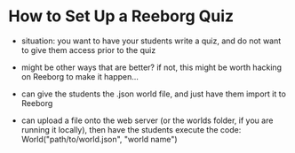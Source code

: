 # How to Set Up a Reeborg Quiz

- situation: you want to have your students write a quiz, and do not want to give them access prior to the quiz
- might be other ways that are better? if not, this might be worth hacking on Reeborg to make it happen...

- can give the students the .json world file, and just have them import it to Reeborg
- can upload a file onto the web server (or the worlds folder, if you are running it locally), then have the students execute the code:
    World("path/to/world.json", "world name")
